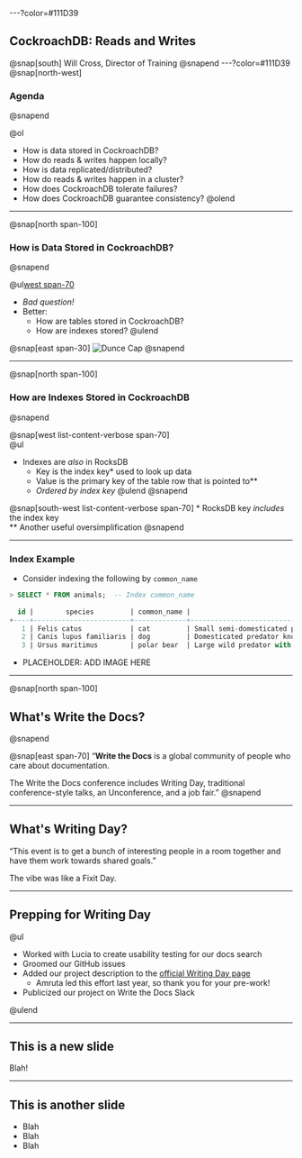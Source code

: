 ---?color=#111D39
## CockroachDB: Reads and Writes
@snap[south]
Will Cross, Director of Training
@snapend
---?color=#111D39
@snap[north-west]
### Agenda
@snapend

@ol[](false)
- How is data stored in CockroachDB?
- How do reads & writes happen locally?
- How is data replicated/distributed?
- How do reads & writes happen in a cluster?
- How does CockroachDB tolerate failures?
- How does CockroachDB guarantee consistency?
@olend
---
@snap[north span-100]
### How is Data Stored in CockroachDB?
@snapend

@ul[west span-70](false)
- *Bad question!*
- Better:
  - How are tables stored in CockroachDB?
  - How are indexes stored?
@ulend

@snap[east span-30]
![Dunce Cap](https://static.tvtropes.org/pmwiki/pub/images/dunce_hat.jpg)
@snapend

---
@snap[north span-100]
### How are Indexes Stored in CockroachDB
@snapend

@snap[west list-content-verbose span-70]
<br/>
@ul[](false)
- Indexes are _also_ in RocksDB
  - Key is the index key\* used to look up data
  - Value is the primary key of the table row that is pointed to\*\*
  - *Ordered by index key*
@ulend
@snapend

@snap[south-west list-content-verbose span-70]
\* RocksDB key _includes_ the index key <br/>
\*\* Another useful oversimplification
@snapend

---

### Index Example

- Consider indexing the following by `common_name`

```sql
> SELECT * FROM animals;  -- Index common_name
                                   
  id |        species         | common_name |                                description
+----+------------------------+-------------+---------------------------------------------------------------------------+
   1 | Felis catus            | cat         | Small semi-domesticated predator known for its soft fur and sharp claws
   2 | Canis lupus familiaris | dog         | Domesticated predator known for its loyalty and intelligence
   3 | Ursus maritimus        | polar bear  | Large wild predator with white fur that lives mostly in the Arctic Circle
```

* PLACEHOLDER: ADD IMAGE HERE

---


@snap[north span-100]
## What's Write the Docs?
@snapend

@snap[east span-70]
“**Write the Docs** is a global community of people who care about documentation.

The Write the Docs conference includes Writing Day, traditional conference-style talks, an Unconference, and a job fair.”
@snapend

---

## What's Writing Day?

“This event is to get a bunch of interesting people in a room together and have them work towards shared goals.”

The vibe was like a Fixit Day.

---

## Prepping for Writing Day

@ul

- Worked with Lucia to create usability testing for our docs search
- Groomed our GitHub issues
- Added our project description to the [official Writing Day page](https://www.writethedocs.org/conf/portland/2019/writing-day/#write-cockroachdb-docs)
    - Amruta led this effort last year, so thank you for your pre-work!
- Publicized our project on Write the Docs Slack

@ulend

---

## This is a new slide

Blah!

---

## This is another slide

- Blah
- Blah
- Blah
